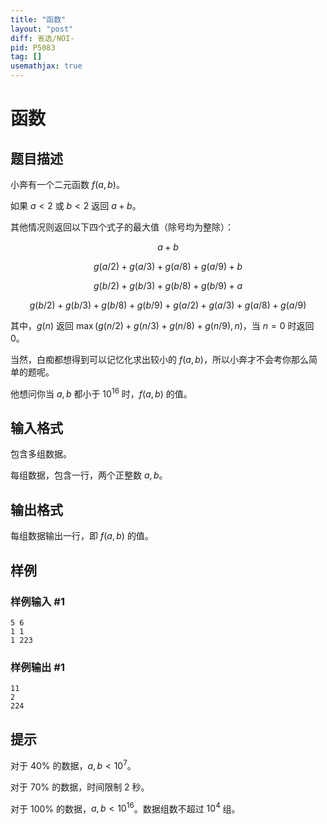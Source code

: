 ```yaml
---
title: "函数"
layout: "post"
diff: 省选/NOI-
pid: P5083
tag: []
usemathjax: true
---
```


# 函数
## 题目描述

小奔有一个二元函数 $f(a,b)$。

如果 $a<2$ 或 $b<2$ 返回 $a+b$。

其他情况则返回以下四个式子的最大值（除号均为整除）：

$$a+b$$

$$g(a/2)+g(a/3)+g(a/8)+g(a/9)+b$$

$$g(b/2)+g(b/3)+g(b/8)+g(b/9)+a$$

$$g(b/2)+g(b/3)+g(b/8)+g(b/9)+g(a/2)+g(a/3)+g(a/8)+g(a/9)$$

其中，$g(n)$ 返回 $\max(g(n/2)+g(n/3)+g(n/8)+g(n/9),n)$，当 $n=0$ 时返回 $0$。

当然，白痴都想得到可以记忆化求出较小的 $f(a,b)$，所以小奔才不会考你那么简单的题呢。

他想问你当 $a,b$ 都小于 $10^{16}$ 时，$f(a,b)$ 的值。

## 输入格式

包含多组数据。

每组数据，包含一行，两个正整数 $a,b$。
## 输出格式

每组数据输出一行，即 $f(a,b)$ 的值。

## 样例

### 样例输入 #1
```
5 6
1 1
1 223
```
### 样例输出 #1
```
11
2
224
```
## 提示

对于 $40\%$ 的数据，$a,b<10^7$。

对于 $70\%$ 的数据，时间限制 $2$ 秒。

对于 $100\%$ 的数据，$a,b<10^{16}$。数据组数不超过 $10^4$ 组。
